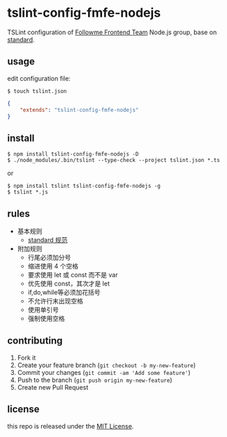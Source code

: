 # tslint-config-fmfe-nodejs

TSLint configuration of [Followme Frontend Team](https://github.com/fmfe)
Node.js group, base on [standard](https://github.com/standard/standard).

## usage

edit configuration file:

```
$ touch tslint.json
```
```json
{
    "extends": "tslint-config-fmfe-nodejs"
}
```

## install

```
$ npm install tslint-config-fmfe-nodejs -D
$ ./node_modules/.bin/tslint --type-check --project tslint.json *.ts
```
or
```
$ npm install tslint tslint-config-fmfe-nodejs -g
$ tslint *.js
```

## rules

*   基本规则
    *   [standard 规范](https://standardjs.com/rules-zhcn.html)
*   附加规则
    *   行尾必须加分号
    *   缩进使用 4 个空格
    *   要求使用 let 或 const 而不是 var
    *   优先使用 const，其次才是 let
    *   if,do,while等必须加花括号
    *   不允许行末出现空格
    *   使用单引号
    *   强制使用空格
## contributing
1. Fork it
2. Create your feature branch (`git checkout -b my-new-feature`)
3. Commit your changes (`git commit -am 'Add some feature'`)
4. Push to the branch (`git push origin my-new-feature`)
5. Create new Pull Request

## license
this repo is released under the [MIT License](http://www.opensource.org/licenses/MIT).
